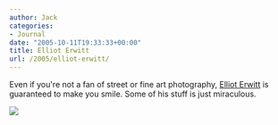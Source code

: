```yaml
---
author: Jack
categories:
- Journal
date: "2005-10-11T19:33:33+00:00"
title: Elliot Erwitt
url: /2005/elliot-erwitt/
---
```


Even if you're not a fan of street or fine art photography, [Elliot Erwitt][1] is guaranteed to make you smile. Some of his stuff is just miraculous.

![][2]

 [1]: http://www.elliotterwitt.com/
 [2]: /files/erwitt-delprado.jpg